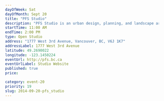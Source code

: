 ```yaml
---
dayOfWeek: Sat
dayOfMonth: Sept 20
title: "PFS Studio"
description: "PFS Studio is an urban design, planning, and landscape architecture firm. Recent public open space projects will be displayed in physical models and slideshows with brief presentations by the designers. Snacks, too."
startTime: 11:00 AM
endTime: 2:00 PM
type: Open Studio
address: "1777 West 3rd Avenue, Vancouver, BC, V6J 1K7"
addressLabel: 1777 West 3rd Avenue
latitude: 49.2690022
longitude: -123.1450224
eventUrl: http://pfs.bc.ca
eventUrlLabel: Studio Website
published: true
price: 

category: event-20
priority: 19
slug: 2014-09-20-pfs_studio
---
```

